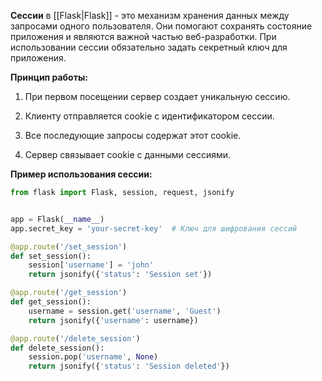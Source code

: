 **Сессии** в [[Flask|Flask]] - это механизм хранения данных между запросами одного пользователя. Они помогают сохранять состояние приложения и являются важной частью веб-разработки. При использовании сессии обязательно задать секретный ключ для приложения.

**Принцип работы:**

1. При первом посещении сервер создает уникальную сессию.

2. Клиенту отправляется cookie с идентификатором сессии.

3. Все последующие запросы содержат этот cookie.

4. Сервер связывает cookie с данными сессиями.

**Пример использования сессии:**

```Python
from flask import Flask, session, request, jsonify


app = Flask(__name__)
app.secret_key = 'your-secret-key'  # Ключ для шифрования сессий

@app.route('/set_session')
def set_session():
    session['username'] = 'john'
    return jsonify({'status': 'Session set'})

@app.route('/get_session')
def get_session():
    username = session.get('username', 'Guest')
    return jsonify({'username': username})

@app.route('/delete_session')
def delete_session():
    session.pop('username', None)
    return jsonify({'status': 'Session deleted'})
```